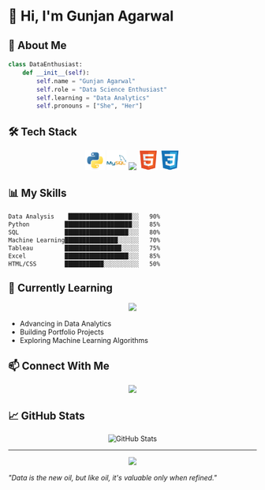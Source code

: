# 👋 Hi, I'm Gunjan Agarwal


## 🌟 About Me
```python
class DataEnthusiast:
    def __init__(self):
        self.name = "Gunjan Agarwal"
        self.role = "Data Science Enthusiast"
        self.learning = "Data Analytics"
        self.pronouns = ["She", "Her"]
```

## 🛠️ Tech Stack
<div align="center">
  <img src="https://raw.githubusercontent.com/devicons/devicon/master/icons/python/python-original.svg" width="40"/>
  <img src="https://raw.githubusercontent.com/devicons/devicon/master/icons/mysql/mysql-original-wordmark.svg" width="40"/>
  <img src="https://raw.githubusercontent.com/microsoft/PowerBI-Icons/main/SVG/Power-BI.svg" width="40"/>
  <img src="https://raw.githubusercontent.com/devicons/devicon/master/icons/html5/html5-original.svg" width="40"/>
  <img src="https://raw.githubusercontent.com/devicons/devicon/master/icons/css3/css3-original.svg" width="40"/>
</div>

## 📊 My Skills
```text
Data Analysis    ██████████████████░░   90%
Python          ███████████████████░░   85%
SQL             ██████████████████░░░   80%
Machine Learning███████████████░░░░░░   70%
Tableau         ████████████████░░░░░   75%
Excel           ██████████████████░░░   85%
HTML/CSS        ███████████░░░░░░░░░░   50%
```

## 🌱 Currently Learning
<div align="center">
  <img src="https://media.giphy.com/media/dWesBcTLavkZuG35MI/giphy.gif" width="400"/>
</div>

- Advancing in Data Analytics
- Building Portfolio Projects
- Exploring Machine Learning Algorithms

## 📫 Connect With Me
<div align="center">
  <a href="https://www.linkedin.com/in/gunjan-agarwal-55321b2b0">
    <img src="https://img.shields.io/badge/LinkedIn-0077B5?style=for-the-badge&logo=linkedin&logoColor=white"/>
  </a>
</div>

## 📈 GitHub Stats
<div align="center">
  <img src="https://github-readme-stats.vercel.app/api?username=gunjanagr&show_icons=true&theme=radical" alt="GitHub Stats"/>
</div>

---
<div align="center">
  <img src="https://media.giphy.com/media/L8K62iTDkzGX6/giphy.gif" width="400"/>
</div>

_"Data is the new oil, but like oil, it's valuable only when refined."_
